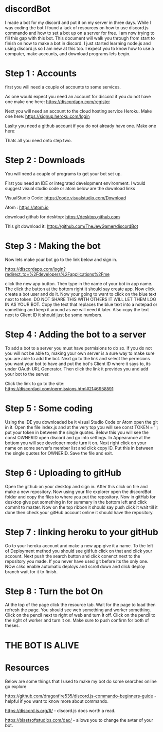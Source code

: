 # discordBot
I made a bot for my discord and put it on my server in three days. While I was coding the bot I found a lack of resources on how to use discord.js commando and how to set a bot up on a server for free. I am now trying to fill this gap with this bot. This document will walk you through from start to finish on how to make a bot in discord. I just started learning node.js and using discord.js so I am new at this too. I expect you to know how to use a computer, make accounts, and download programs lets begin.

# Step 1 : Accounts
first you will need a couple of accounts to some services.
 
As one would expect you need an account for discord if you do not have one make one here: https://discordapp.com/register

Next you will need an account to the cloud hosting service Heroku. Make one here: https://signup.heroku.com/login

Laslty you need a github account if you do not already have one. Make one here: 

Thats all you need onto step two.

# Step 2 : Downloads

You will need a couple of programs to get your bot set up.

First you need an IDE or integrated development environment. I would suggest visual studio code or atom below are the download links

VisualStudio Code: https://code.visualstudio.com/Download

Atom : https://atom.io

download github for desktop: https://desktop.github.com

This git download it: https://github.com/TheJewGamer/discordBot

# Step 3 : Making the bot

Now lets make your bot go to the link below and sign in.

https://discordapp.com/login?redirect_to=%2Fdevelopers%2Fapplications%2Fme

click the new app button. Then type in the name of your bot in app name. The click the button at the bottom right it should say create app. Now click create a bot user and do it. Now your going to want to click on the blue text next to token. DO NOT SHARE THIS WITH OTHERS IT WILL LET THEM LOG IN AS YOUR BOT. Copy the text that replaces the blue text into a notepad or something and keep it around as we will need it later. Also copy the text next to Client ID it should just be some numbers.

# Step 4 : Adding the bot to a server

To add a bot to a server you must have permisions to do so. If you do not you will not be able to, making your own server is a sure way to make sure you are able to add the bot. Next go to the link and select the permsions you want your bot to have and put the bot's Client ID where it says to, its under OAuth URL Generator. Then click the link it provides you and add your bot to the server.

Click the link to go to the site: https://discordapi.com/permissions.html#2146958591

# Step 5 : Some coding

Using the IDE you downloaded be it visual Studio Code or Atom open the git in it. Open the file index.js and at the very top you will see const TOKEN = ''; put your token in between the single quotes. Below this you will see the const OWNERID open discord and go into settings. In Appearance at the bottom you will see developer mode turn it on. Next right click on your name on some server's member list and click copy ID. Put this in between the single quotes for OWNERID. Save the file and exit.

# Step 6 : Uploading to gitHub

Open the github on your desktop and sign in. After this click on file and make a new repository. Now using your file explorer open the discordBot folder and copy the files to where you put the repository. Now in gitHub for desktop give put something in for summary in the bottom left and click commit to master. Now on the top ribbon it should say push click it wait till it done then check your gitHub account online it should have the repository.

# Step 7 : linking heroku to your gitHub

Go to your heroku account and make a new app give it a name. To the left of Deployment method you should see gitHub click on that and click your account. Next push the search button and click conenct next to the repository you made. If you never have used git before its the only one. NOw clikc enable automatic deploys and scroll down and click deploy branch wait for it to finish.

# Step 8 : Turn the bot On

At the top of the page click the resource tab. Wait for the page to load then refresh the page. You should see web something and worker something. Click on the pencil next to right of web and turn it off. Click on the pencil to the right of worker and turn it on. Make sure to push confirm for both of theses.

# THE BOT IS ALIVE



# Resources
Below are some things that I used to make my bot do some searches online go explore

https://github.com/dragonfire535/discord.js-commando-beginners-guide - helpful if you want to know more about commando.

https://discord.js.org/#/ - discord.js docs worth a read.

https://blastsoftstudios.com/dac/ - allows you to change the avtar of your bot.
